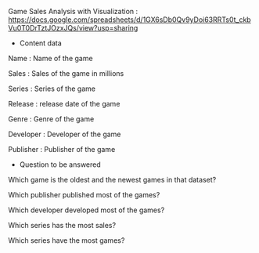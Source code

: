 Game Sales Analysis with Visualization : https://docs.google.com/spreadsheets/d/1GX6sDb0Qv9yDoi63RRTs0t_ckbVu0T0DrTztJOzxJQs/view?usp=sharing


- Content data

Name : Name of the game

Sales : Sales of the game in millions

Series : Series of the game

Release : release date of the game

Genre : Genre of the game

Developer : Developer of the game

Publisher : Publisher of the game


- Question to be answered

Which game is the oldest and the newest games in that dataset?

Which publisher published most of the games?

Which developer developed most of the games?

Which series has the most sales?

Which series have the most games?
